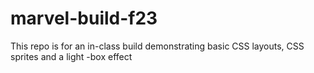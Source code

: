 # marvel-build-f23
This repo is for an in-class build demonstrating basic CSS layouts, CSS sprites and a light -box effect

